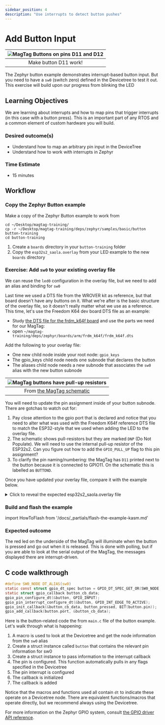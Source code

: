 ```yaml
---
sidebar_position: 4
description: "Use interrupts to detect button pushes"
---
```


# Add Button Input

| ![MagTag Buttons on pins D11 and D12](assets/d11-d12-buttons.jpg) |
|:--:|
| Make button D11 work! |

The Zephyr button example demonstrates interrupt-based button input. But you
need to have a `sw0` (switch zero) defined in the Devicetree to test it out.
This exercise will build upon our progress from blinking the LED

## Learning Objectives
We are learning about interrupts and how to map pins that trigger interrupts (in this case with a button press). This is an important part of any RTOS and a common element of custom hardware you will build.
### Desired outcome(s)
* Understand how to map an arbitrary pin input in the DeviceTree
* Understand how to work with interrupts in Zephyr

### Time Estimate
* 15 minutes


## Workflow

### Copy the Zephyr Button example

Make a copy of the Zephyr Button example to work from

```shell
cd ~/Desktop/magtag-training/
cp -r ~/Desktop/magtag-training/deps/zephyr/samples/basic/button button-training
cd button-training
```

1. Create a `boards` directory in your `button-training` folder
2. Copy the `esp32s2_saola.overlay` from your LED example to the new `boards`
   directory

### Exercise: Add `sw0` to your existing overlay file

We can reuse the `led0` configuration in the overlay file, but we need to add an
alias and binding for `sw0`

Last time we used a DTS file from the WROVER kit as reference, but that board
doesn't have any buttons on it. What we're after is the basic structure of the
overlay file, so it doesn't really matter what we use as a reference. This time,
let's use the Freedom K64 dev board DTS file as an example:

* Study [the DTS file for the frdm_k64f
  board](https://github.com/zephyrproject-rtos/zephyr/blob/main/boards/arm/frdm_k64f/frdm_k64f.dts)
  and use the parts we need for our MagTag:
* open `~/magtag-training/deps/zephyr/boards/arm/frdm_k64f/frdm_k64f.dts`

Add the following to your overlay file:

* One new child node inside your root node: `gpio_keys`
* The gpio_keys child node needs one subnode that declares the button
* The aliases child node needs a new subnode that associates the `sw0` alias
  with the new button subnode

| ![MagTag buttons have pull-up resistors](assets/magtag-button-pinout.png) |
|:--:|
| From [the MagTag schematic](https://learn.adafruit.com/assets/96946) |

You will need to update the pin assignment inside of your button subnode. There
are gotchas to watch out for:

1. Pay close attention to the gpio port that is declared and notice that you
   need to alter what was used with the Freedom K64f reference DTS file to match
   the ESP32-style that we used when adding the LED to the overlay file.
2. The schematic shows pull-resistors but they are marked `DNP` (Do Not
   Populate). We will need to use the internal pull-up resistor of the ESP32s2.
   Can you figure out how to add the `GPIO_PULL_UP` flag to this pin assignment?
3. To clarify the pin naming/numbering: the MagTag has `D11` printed next to the
   button because it is connected to GPIO11. On the schematic this is labelled
   as `BUTTOND`.

Once you have updated your overlay file, compare it with the example below.

<details><summary>Click to reveal the expected esp32s2_saola.overlay file</summary>

```js esp32s2_saola.overlay
/ {
    aliases {
        led0 = &red_led;
        sw0 = &user_button_d11;
    };
    leds {
        compatible = "gpio-leds";
        red_led: red_led {
            gpios =  <&gpio0 13 GPIO_ACTIVE_HIGH>;
            label = "Red - LED2";
        };
    };
    gpio_keys {
        compatible = "gpio-keys";
        user_button_d11: button_0 {
            label = "User D11";
            gpios = <&gpio0 11 (GPIO_ACTIVE_LOW | GPIO_PULL_UP)>;
        };
    };
};
```

Of note:

* The `compatible` property tells Zephyr the type of binding we are using
* The Freedom board DTS file used `&gpioc` but the ESP32s2 needed `&gpio0`
* The pull-up resistor has been enabled using the OR operator to make a bitmask:
  `(GPIO_ACTIVE_LOW | GPIO_PULL_UP)`

</details>

### Build and flash the example

import HowToFlash from '/docs/\_partials/flash-the-example-kasm.md'

<HowToFlash/>

### Expected outcome

The red led on the underside of the MagTag will illuminate when the button is
pressed and go out when it is released. This is done with polling, but if you
are able to look at the serial output of the MagTag, the messages displayed
there are interrupt-driven.

## C code walkthrough

```c
#define SW0_NODE DT_ALIAS(sw0)
static const struct gpio_dt_spec button = GPIO_DT_SPEC_GET_OR(SW0_NODE, gpios, {0});
static struct gpio_callback button_cb_data;
gpio_pin_configure_dt(&button, GPIO_INPUT);
gpio_pin_interrupt_configure_dt(&button, GPIO_INT_EDGE_TO_ACTIVE);
gpio_init_callback(&button_cb_data, button_pressed, BIT(button.pin));
gpio_add_callback(button.port, &button_cb_data);
```

Here is the button-related code the from `main.c` file of the button example.
Let's walk through what is happening:

1. A macro is used to look at the Devicetree and get the node information from
   the `sw0` alias
2. Create a struct instance called `button` that contains the relevant pin
   information for sw0
3. Create a struct instance to pass information to the interrupt callback
4. The pin is configured. This function automatically pulls in any flags
   specified in the Devicetree
5. The pin interrupt is configured
6. The callback is initialized
7. The callback is added

Notice that the macros and functions used all contain `dt` to indicate these
operate on a Devicetree node. There are equivalent functions/macros that operate
directly, but we recommend always using the Devicetree.

For more information on the Zephyr GPIO system, consult [the GPIO driver API
reference](https://docs.zephyrproject.org/apidoc/latest/group__gpio__interface.html).
